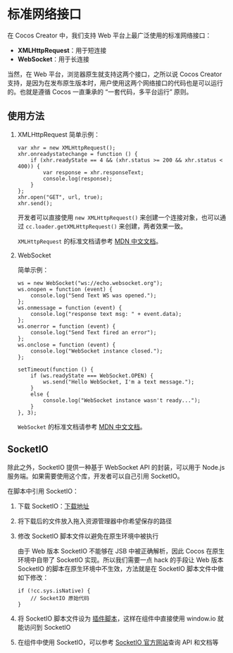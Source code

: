 # 标准网络接口

在 Cocos Creator 中，我们支持 Web 平台上最广泛使用的标准网络接口：

- **XMLHttpRequest**：用于短连接
- **WebSocket**：用于长连接

当然，在 Web 平台，浏览器原生就支持这两个接口，之所以说 Cocos Creator 支持，是因为在发布原生版本时，用户使用这两个网络接口的代码也是可以运行的。也就是遵循 Cocos 一直秉承的 “一套代码，多平台运行” 原则。

## 使用方法

1. XMLHttpRequest
    简单示例：

    ```
    var xhr = new XMLHttpRequest();
    xhr.onreadystatechange = function () {
        if (xhr.readyState == 4 && (xhr.status >= 200 && xhr.status < 400)) {
            var response = xhr.responseText;
            console.log(response);
        }
    };
    xhr.open("GET", url, true);
    xhr.send();
    ```

    开发者可以直接使用 `new XMLHttpRequest()` 来创建一个连接对象，也可以通过 `cc.loader.getXMLHttpRequest()` 来创建，两者效果一致。

    `XMLHttpRequest` 的标准文档请参考 [MDN 中文文档](https://developer.mozilla.org/zh-CN/docs/Web/API/XMLHttpRequest)。

2. WebSocket

    简单示例：

    ```
    ws = new WebSocket("ws://echo.websocket.org");
    ws.onopen = function (event) {
        console.log("Send Text WS was opened.");
    };
    ws.onmessage = function (event) {
        console.log("response text msg: " + event.data);
    };
    ws.onerror = function (event) {
        console.log("Send Text fired an error");
    };
    ws.onclose = function (event) {
        console.log("WebSocket instance closed.");
    };

    setTimeout(function () {
        if (ws.readyState === WebSocket.OPEN) {
            ws.send("Hello WebSocket, I'm a text message.");
        }
        else {
            console.log("WebSocket instance wasn't ready...");
        }
    }, 3);
    ```

    `WebSocket` 的标准文档请参考 [MDN 中文文档](https://developer.mozilla.org/zh-CN/docs/Web/API/WebSocket)。

## SocketIO

除此之外，SocketIO 提供一种基于 WebSocket API 的封装，可以用于 Node.js 服务端。如果需要使用这个库，开发者可以自己引用 SocketIO。

在脚本中引用 SocketIO：

1. 下载 SocketIO：[下载地址](http://socket.io/download/)
2. 将下载后的文件放入拖入资源管理器中你希望保存的路径
3. 修改 SocketIO 脚本文件以避免在原生环境中被执行

    由于 Web 版本 SocketIO 不能够在 JSB 中被正确解析，因此 Cocos 在原生环境中自带了 SocketIO 实现。所以我们需要一点 hack 的手段让 Web 版本 SocketIO 的脚本在原生环境中不生效，方法就是在 SocketIO 脚本文件中做如下修改：

    ```
    if (!cc.sys.isNative) {
        // SocketIO 原始代码
    }
    ```

4. 将 SocketIO 脚本文件设为 [插件脚本](./plugin-scripts.html)，这样在组件中直接使用 window.io 就能访问到 SocketIO
5. 在组件中使用 SocketIO，可以参考 [SocketIO 官方网站](http://socket.io/)查询 API 和文档等

